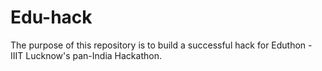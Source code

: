 # Edu-hack
The purpose of this repository is to build a successful hack for Eduthon - IIIT Lucknow's pan-India Hackathon.

